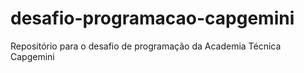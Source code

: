 # desafio-programacao-capgemini
Repositório para o desafio de programação da Academia Técnica Capgemini
